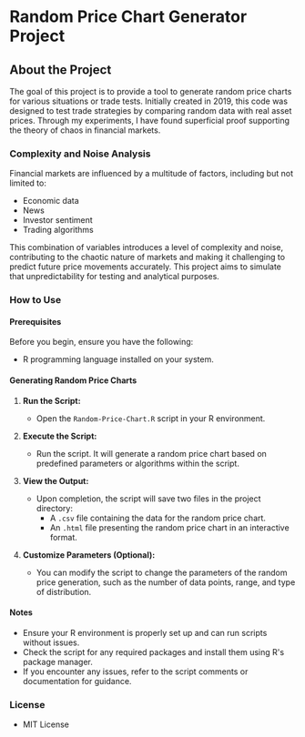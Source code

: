 
#  Random Price Chart Generator Project

<!-- badges: start -->
<!-- badges: end -->

## About the Project

The goal of this project is to provide a tool to generate random price charts for various situations or trade tests. Initially created in 2019, this code was designed to test trade strategies by comparing random data with real asset prices. Through my experiments, I have found superficial proof supporting the theory of chaos in financial markets.

### Complexity and Noise Analysis

Financial markets are influenced by a multitude of factors, including but not limited to:

- Economic data
- News
- Investor sentiment
- Trading algorithms

This combination of variables introduces a level of complexity and noise, contributing to the chaotic nature of markets and making it challenging to predict future price movements accurately. This project aims to simulate that unpredictability for testing and analytical purposes.

### How to Use

#### Prerequisites

Before you begin, ensure you have the following:

- R programming language installed on your system.

#### Generating Random Price Charts

1. **Run the Script:**
   - Open the `Random-Price-Chart.R` script in your R environment.

2. **Execute the Script:**
   - Run the script. It will generate a random price chart based on predefined parameters or algorithms within the script.

3. **View the Output:**
   - Upon completion, the script will save two files in the project directory:
     - A `.csv` file containing the data for the random price chart.
     - An `.html` file presenting the random price chart in an interactive format.

4. **Customize Parameters (Optional):**
   - You can modify the script to change the parameters of the random price generation, such as the number of data points, range, and type of distribution.

#### Notes

- Ensure your R environment is properly set up and can run scripts without issues.
- Check the script for any required packages and install them using R's package manager.
- If you encounter any issues, refer to the script comments or documentation for guidance.


### License

- MIT License

